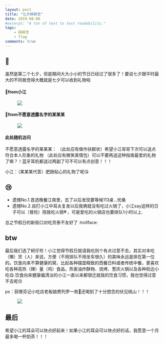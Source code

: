 ```yaml
---
layout: post
title: "七夕碎碎念"
date: 2019-08-08
#excerpt: "A ton of text to test readability."
tags: 
    - 碎碎念
    - flag
comments: true
---
```


##   :gift_heart:

虽然是第二个七夕，但是期间大大小小的节日已经过了很多了！要说七夕跟平时最大的不同我觉得大概就是七夕可以收到礼物啦

####  :gift:from小江
<figure>
<a><img src="{{site.url}}/assets/img/liwu.jpg"></a>
</figure>

####  :gift:from不愿意透露名字的某某某
<figure>
<a><img src="{{site.url}}/assets/img/liwu2.jpg"></a>
</figure>
    
####  此处随机访问


不愿意透露名字的某某某：
（此处应有做作扶额状）希望小江哥哥下次可以送点符合本人形象的礼物
     （此处应有微笑表情包）可以不要再送这种指南最爱的礼物了嘛？！蓝牙耳机都送过两副了可不可以有点创意！！！
  
  
小江：（某某某代答）肥肠贴心的礼物了呢:kissing_heart:


##  :cry:
   * 遗憾No.1.首选晚餐江南里，去了以后发现要等候113桌...忧桑
   * 遗憾No.2.自打小江中耳炎复发以后我俩就没有吃过火锅了，小江say这样的日子可以（冒险）陪我吃火锅:heartpulse:<img class="emoji" alt="blush" src="https://github.githubassets.com/images/icons/emoji/unicode/1f60a.png" width="2e-2" height="2e-2">，可是爱吃的火锅店也要排队1小时以上.
   
   总之节假日的新街口对吃货泰不友好了 :trollface:
##  btw 
  
  
   最后我们选了蚵仔煎！小江觉得节假日就请我吃则个有点过意不去，其实对本吃（懒）货（人）来说，方便（不用排队不用坐车很久）的美味永远是排在第一位的。饮食向来不算健康的窝，比起各种摆盘精致的西餐日料或者传统中餐，更喜欢吃各种高热（辣）量（鸡）食品，热衷油炸酥物、烧烤、葱庆火锅以及各种街边小吃:yum:.饮食向来健康偏清淡的小江一直以来都很迁就我的饮食习惯，我也觉得过意不去呢:persevere:


   ps：获赠芬记小吃店老板娘费列罗一枚:tada:还喝到了十分想念的伏见桃山！！！
<figure>
<a><img src="{{site.url}}/assets/img/chi.jpg"></a>
</figure>

##  最后
希望小江的耳朵可以快点好起来！如果小江的耳朵可以快点好的话，我愿意一个月最多喝一杯奶茶！！！

